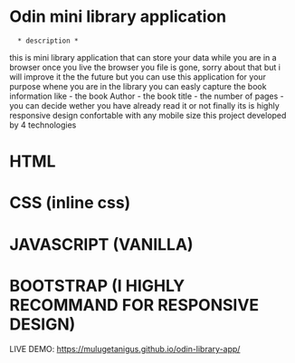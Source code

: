 # Odin mini library application
      
      * description *
this is mini library application that can store your data while you are in a browser once you live the browser you file is gone, sorry about that but i will improve it the the future but you can use this application for your purpose whene you are in the library you can easly capture the book information like - the book Author
                          - the book title
                          - the number of pages 
                          - you can decide wether you have already read it or not 
finally its is highly responsive design confortable with any mobile size this project developed by 4 technologies
# HTML
# CSS (inline css)
# JAVASCRIPT (VANILLA)
# BOOTSTRAP (I HIGHLY RECOMMAND FOR RESPONSIVE DESIGN)

LIVE DEMO: https://mulugetanigus.github.io/odin-library-app/
